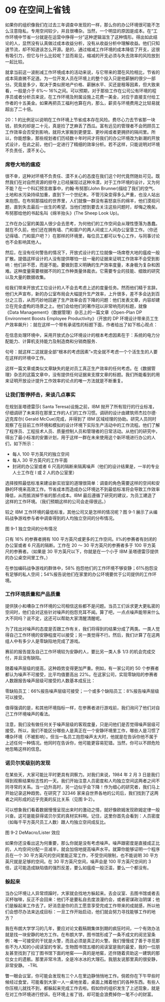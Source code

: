 # 09 在空间上省钱

如果你的组织像我们在过去三年调查中发现的一样，那么你的办公环境很可能不怎么注意隐私，专用空间较少，并且很嘈杂。当然，一个明显的原因是成本。在“工作环境中节省一分就是在运营中挣得一分”这种逻辑滋生了这种情形。得出如此结论的人，显然没有认真做过成本收益分析，没有从收益分析中理解收益。他们只知道节流，却不知道该怎么开源。是的，通过缩减工作环境的成本降低了开支，这很有吸引力，但它与什么比较呢？显而易见，缩减的开支必须与失去效率的风险放到一起比较。

就拿当前这一波削减工作环境成本的活动来说，与它带来的潜在风险相比，节省的成本简直微不足道。为一位开发人员在环境上的整个投入只是他薪酬的很少一部分。究竟是多少，取决于类似房地产价格、薪酬水平、买还是租等因素，但大致来看，一般是介于 6%～ 16%之间。可以预期，对于那些工作在公司公有环境的程序员或者分析员来说，在工作环境及附属设施上花费一美金，对应于直接支付给工作者的十五美金。如果再把员工福利也算在内，那么，薪资与环境费用之比轻易就超出了二十倍。

20：1 的比例足以说明在工作环境上节省成本存在风险。费尽心力去节省那一块钱，损失的却是二十元，真是捡了芝麻丢了西瓜。富有远见的管理者不会罔顾员工工作效率会否受到影响，就将大家搬到更便宜、更吵闹或者更拥挤的隔间里。所以，你能想象，那些规划者们历经数十年时间才将我们的办公环境改为新潮的开放式设计，在此之前，他们一定进行了精细的效率分析。若不这样，只能说明对环境不负责任，漠不关心。

### 席卷大地的瘟疫



很不幸，这种对环境不负责任、漠不关心的态度在我们这个时代竟然随处可见。既然我们在对自然资源的掠夺上已经展现过这种冷漠，对于工作环境的设计，又为何不能？在一个科幻预言故事中，约翰·布努那(John Brunner)描绘了我们的空气、土地和水污染持续加重，直到下一个世纪末。不管污染变得多么严重，也没人站出来抱怨。在布努那描绘的世界里，人们就像一群没有喜怒哀乐的绵羊，他们漠视问题，直到失去最后一丝生的希望。当他们想到要去关注这些问题时，却悔之晚矣。布努那给他的书起名叫《绵羊抬头》(The Sheep Look Up)。

工作在办公室的美国人很少会去思考，为何他们的工作空间会从理性堕落为愚蠢。就在不久前，他们还在拥有墙、门和窗户的两人间或三人间办公室垦工作。（你还记得墙、门和窗户吧？）在那样的环境里，每位员工都可以专心工作，与同事讨论也不会影响其他人。

然后，在没有任何警告的情况下，开放式设计的工位就像一场席卷大地的瘟疫一般扩散。提倡这样设计的人没有提供哪怕一丝一毫的证据来证明工作效率不会受到影响：他们非不愿，而是不能。要做到意义明确的生产效率度量，本身极为复杂和困难。这种度量需要根据不同的工作种类量体裁衣。它需要专业的技能、细致的研究以及大量的数据收集。

给我们带来开放式工位设计的人不会去考虑上述的度量任务。然而他们精于言辞。他们大声宣布，新的办公室布局会大幅提升生产效率，上升很多，差不多会达到百分之三百，从而巧妙地回避了生产效率会否下降的问题：他们发表文章，内容却建立在完全虚构的场景之上。他们会给他们的著作冠以非常响亮的标题，就像《Data Management》（数据管理）杂志上的一篇文章《Open-Plan DP Environment Boosts Employee Productivity》（开放的 DP 环境设计带来员工生产效率飙升）：就在这样一个带有承诺性的标题下面，作者给出了如下核心观点：

在信息处理环境中，采用开放式办公环境设计的根本考虑因素在于：系统的电力分配能力、计算机支持能力及制造商和分销商服务．

句号：就这样二这就是全部“根本的考虑因素”=完全就不考虑一个个活生生的人要在这样的环境中工作。

这样一篇文章或类似文章缺失的是对员工真正生产效率的任何考虑。在《数据管理》杂志的这篇文章中，没有提供任何证据来支撑文章的标题。我们所能看到的用来证明开放设计提升工作效率的论点的唯一方法就是不断重复。

### 让我们暂停抨击，来谈几点事实



在规划圣塔德雷莎( Santa Teresa)设施之前，IBM 抛开了所有现行的行业标准，仔细调研了未来将在那里工作的人们的工作习惯。调研的设计由建筑师杰拉尔德·迈克库尔( Gerald McCue)完成，并得到了 IBM 区域经理的协助。研究人员同时观察了在目前工作环境和模拟的设计环境下实际生产活动中的工作流程。他们了解了程序员、工程技术人员、质量控制人员和管理者的日常活动。从他们的研究中，得出了最小标准的安置计划，用于这样一群在未来使用这个新环境进行办公的人们，如下所示：

* 每人 100 平方英尺的独立空间
* 每人 30 平方英尺的工作平面
* 封闭的办公室或者 6 尺高的隔断来隔离噪声（他们的设计结果是，一半的专业人士工作在 l 或 2 人的办公室里）

选择按照最低标准来建设新实验室的道理很简单：调查的角色需要这样的空间和安静的环境来高效工作。节省成本而造成办公环境达不到最低标准将会导致工作效率降低，从而抵消掉节省的那点成本。IBM 最后遵循了研究的建议，为员工建造了这样的工作环境。（我们预期这样的公司会走得很远。）

较之 IBM 工作环境的最低标准，其他公司又是怎样的情况呢？图 9-1 展示了从编码战争游戏参与者中调查得到的人均独立空间的分布情况。

图 9-1 独立空间的分布情况

只有 16% 的参赛者拥有 100 平方英尺或更多的工作空间。ll%的参赛者有封闭的办公室或者 6 尺高的隔断。工作在 20 ～ 30 平方英尺的参赛者多于 100 平方英尺的参赛者。（如果是 30 平方英尺以下，你就是在一个小于 IBM 圣塔德雷莎提供的办公桌空间里工作。）

在参加编码战争游戏的群体中，58% 抱怨他们的工作环境不够安静；61%抱怨没有足够的私人空间；54%报告说他们在家里的办公环境要优于公司提供的工作环境。

### 工作环境质量和产品质量



提供狭小和嘈杂工作环境的公司相信这些都不是问题。当员工们诉求更大更私密的空间时，他们会对这些针对噪声的抱怨充耳不闻。算了吧，一点点噪声能带来什么大不同吗？说不定，这还可以帮助大家清醒清醒呢。

为了找出对噪声的态度是否跟工作有关，我们将得到的结果分成了两类。一类人觉得自己工作环境的安静程度可以接受；另一类觉得不行。然后，我们计算了在这两组人中有多少人是零缺陷地完成了游戏。

赛前的报告提及自己工作环境较为安静的人，要比另一类人多 1/3 的机会完成交付，并且没有缺陷。

随着噪声层级的提高，这种趋势变得更加严重。例如，有一家公司的 50 个参赛者都认为噪声不可接受，比平均值要高出 22%。在这家公司，实现零缺陷的参赛者人数跟报告噪声层级可接受的人数基本成反比：

零缺陷员工：66%报告噪声层级可接受；一个或多个缺陷员工：8%报告噪声层级可以接受。

值得强调的是，和其他环境指标一样，在参赛者进行游戏前，我们询问了他们对自己工作环境噪声的看法。

注意，我们没有做任何关于噪声层级的客观度量，只是问他们是否觉得噪声层级可接受。所以，我们不能区分哪些人是真正在一个安静环境里工作，哪些人是习惯了嘈杂环境（不被影响）。但当一名员工抱怨噪声太大时，他就是在告诉你他不属于上述任何一种情况。他同时在告诉你，他可能更容易犯错。当然，你可以不顾危险地忽略这样的信息。

### 诺贝尔奖级别的发现



在某些天，大家可能比平时更具有洞察力。对我们来说，1984 年 2 月 3 日是我们得到观察结果标志性的一天。我们开始注意人员密度和人均独立空间这两者之间不同寻常的关系。当一边升高时，另一边似乎会下降！作为细心的研究者，我们马上开始记录这种趋势。在研究了 32346 家来自世界各地的公司后，我们找到了这两者之间形成的近乎完美的反比关系（见图 9-2）。

可以想象我们看着数据慢慢呈现出来时的激动之情，就好像欧姆发现欧姆定律一般兴奋。这可是能获得诺贝尔奖的真材实料啊。记住，这里你首先会看到：人员密度（如每千平方英尺员工人数）跟人均独立空间成反比。

图 9-2 DeMacro/Lister 效应

如果你还没看出这为何重要，那么你就是没有考虑噪声。噪声跟密度是直接成正比的，人均空间分配一旦减半，就会加倍地提高噪声水平。就算你能够证明一个程序员在一个 30 平方英尺的空间里能正常工作，不受空间限制，也不能说明 30 平方英尺就是足够的空间。在 30 平方英尺空间，噪声会是 100 平方英尺空间的 3 倍，这可能造成缺陷值的强烈反差，要么如瘟疫一般泛滥，要么一个都没有。

### 躲起来



当办公环境让人异常烦躁时，大家就会找地方躲起来。去会议室、去图书馆或者去买杯咖啡，反正不会回来：他们不是要私自去度浪漫约会，或者密谋政治阴谋；他们是躲起来工作去了。好消息是你的员工愿意享受完成工作带来的成就感，所以他们会想尽办法来达成目标：一旦工作开始启动，他们就会努力寻找能够工作的地方？

我在布朗大学学习的几年，要应对论文截稿期集体到期的疯狂时间，一个有效办法就是找一块安静的地方工作。在布朗大学，图书馆形成了一条不成文的阅览室条例：唯一可接受的干扰是火警，而且必须是真正的火警。我们慢慢成了善于寻觅那些不为人知的小阅读室的专家。生物图书馆五楼的阅读室是我的最爱，我的一位朋友甚至找到了拉丁图书馆下面的地窖——真的是地窖，还伴随着资助这一建筑的那位女士的遗骸。那里非常冷清，全是冷冰冰的大理石。我朋友说那里真的很安静，非常安静。 -TRL

瞥一眼会议室，你可能会发现有三个人在里边静悄悄地工作。倘若你在下午早些时候经过食堂，可能看到大家一人一桌地坐着，桌面上摊着他们的各种东西。有些人你压根儿就找不到，都躲起来完成工作去啦。假如你的组织发生了上述现象，就是在对工作环境进行控诉。在环境上省了钱，却可能会浪费掉你一笔不小的财富。
